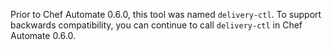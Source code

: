 <div class="alert-info">

Prior to Chef Automate 0.6.0, this tool was named `delivery-ctl`. To
support backwards compatibility, you can continue to call `delivery-ctl`
in Chef Automate 0.6.0.

</div>